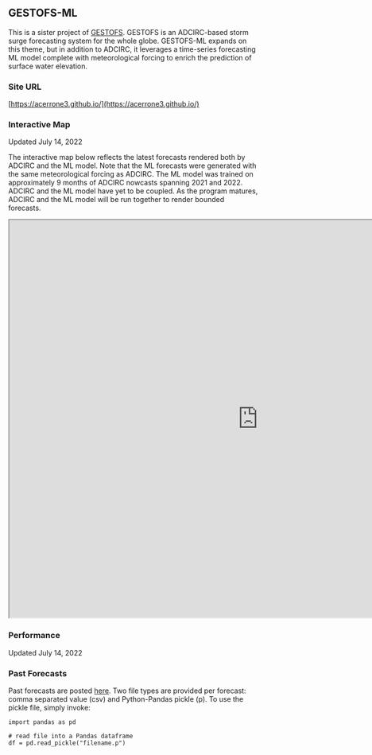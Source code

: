 ## GESTOFS-ML
This is a sister project of [GESTOFS](https://gm-ling.github.io/GESTOFS-develop/).  GESTOFS is an ADCIRC-based storm surge forecasting system for the whole globe.  GESTOFS-ML expands on this theme, but in addition to ADCIRC, it leverages a time-series forecasting ML model complete with meteorological forcing to enrich the prediction of surface water elevation.

### Site URL
[https://acerrone3.github.io/](https://acerrone3.github.io/)

### Interactive Map
Updated July 14, 2022

The interactive map below reflects the latest forecasts rendered both by ADCIRC and the ML model.  Note that the ML forecasts were generated with the same meteorological forcing as ADCIRC.  The ML model was trained on approximately 9 months of ADCIRC nowcasts spanning 2021 and 2022.  ADCIRC and the ML model have yet to be coupled.  As the program matures, ADCIRC and the ML model will be run together to render bounded forecasts.
 
<iframe src="https://www.google.com/maps/d/embed?mid=1LqhHHF30oVMNegtRUMX-gtatV9EmigM&ehbc=2E312F" width="1000" height="800"></iframe>

### Performance
Updated July 14, 2022



### Past Forecasts
Past forecasts are posted [here](https://github.com/acerrone3/acerrone3.github.io/tree/main/Past%20Records).  Two file types are provided per forecast: comma separated value (csv) and Python-Pandas pickle (p).  To use the pickle file, simply invoke:

```
import pandas as pd

# read file into a Pandas dataframe
df = pd.read_pickle("filename.p")
```
